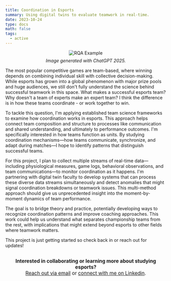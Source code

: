 ```yaml
---
title: Coordination in Esports
summary: Using digital twins to evaluate teamwork in real-time. 
date: 2023-10-24
type: docs
math: false
tags:
  - active
---
```


<figure style="text-align: center; margin: 0 auto;">
  <img src="rqa_example.png" alt="RQA Example" style="max-width: 100%; height: auto;">
  <figcaption style="margin-top: 0.5em; font-style: italic;">
    Image generated with ChatGPT 2025.
  </figcaption>
</figure>


The most popular competitive games are team-based, where winning depends on combining individual skill with collective decision-making. While esports has grown into a global phenomenon with major prize pools and huge audiences, we still don't fully understand the science behind successful teamwork in this space. What makes a successful esports team? Why doesn't a team of experts make an expert team? I think the difference is in how these teams coordinate - or work together to win. 

To tackle this question, I'm applying established team science frameworks to examine how coordination works in esports. This approach helps connect team composition and structure to processes like communication and shared understanding, and ultimately to performance outcomes. I'm specifically interested in how teams function as units. By studying coordination mechanisms—how teams communicate, synchronize, and adapt during matches—I hope to identify patterns that distinguish successful teams.

For this project, I plan to collect multiple streams of real-time data—including physiological measures, game logs, behavioral observations, and team communications—to monitor coordination as it happens. I'm partnering with digital twin faculty to develop systems that can process these diverse data streams simultaneously and detect anomalies that might signal coordination breakdowns or teamwork issues. This multi-method approach should give us unprecedented insight into the moment-by-moment dynamics of team performance.

The goal is to bridge theory and practice, potentially developing ways to recognize coordination patterns and improve coaching approaches. This work could help us understand what separates championship teams from the rest, with implications that might extend beyond esports to other fields where teamwork matters.

This project is just getting started so check back in or reach out for updates!  


<div style="margin-top: 2em; text-align: center; font-size: 1.1em;">
  <strong>Interested in collaborating or learning more about studying esports?</strong><br>
  <a href="mailto:tkara.mullin@ucf.edu">Reach out via email</a> or 
  <a href="https://www.linkedin.com/in/tkara-mullins/">connect with me on Linkedin</a>.
</div>



<!--more-->
